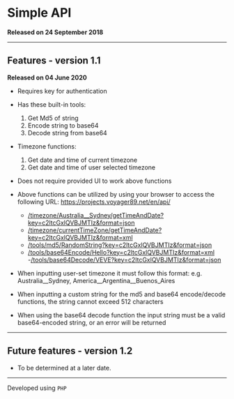 # Simple API

**Released on 24 September 2018**

***

## Features - version 1.1

**Released on 04 June 2020**

- Requires key for authentication

- Has these built-in tools:
	1. Get Md5 of string
	2. Encode string to base64
	3. Decode string from base64

- Timezone functions:
	1. Get date and time of current timezone
	2. Get date and time of user selected timezone

- Does not require provided UI to work above functions
- Above functions can be utilized by using your browser to access the following URL: https://projects.voyager89.net/en/api/
	- [/timezone/Australia__Sydney/getTimeAndDate?key=c2ltcGxlQVBJMTIz&format=json](https://projects.voyager89.net/en/api/timezone/Australia__Sydney/getTimeAndDate?key=c2ltcGxlQVBJMTIz&format=json)
	- [/timezone/currentTimeZone/getTimeAndDate?key=c2ltcGxlQVBJMTIz&format=xml](https://projects.voyager89.net/en/api/timezone/currentTimeZone/getTimeAndDate?key=c2ltcGxlQVBJMTIz&format=xml)
	- [/tools/md5/RandomString?key=c2ltcGxlQVBJMTIz&format=json](https://projects.voyager89.net/en/api/tools/md5/RandomString?key=c2ltcGxlQVBJMTIz&format=json)
	- [/tools/base64Encode/Hello?key=c2ltcGxlQVBJMTIz&format=xml](https://projects.voyager89.net/en/api/tools/base64Encode/Hello?key=c2ltcGxlQVBJMTIz&format=xml)
	-[/tools/base64Decode/VEVE?key=c2ltcGxlQVBJMTIz&format=json](https://projects.voyager89.net/en/api/tools/base64Decode/VEVE?key=c2ltcGxlQVBJMTIz&format=json)

- When inputting user-set timezone it must follow this format: e.g. Australia__Sydney, America__Argentina__Buenos_Aires
- When inputting a custom string for the md5 and base64 encode/decode functions, the string cannot exceed 512 characters
- When using the base64 decode function the input string must be a valid base64-encoded string, or an error will be returned

***

## Future features - version 1.2

- To be determined at a later date.
	
***

Developed using `PHP`